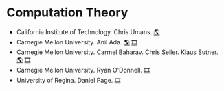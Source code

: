 # Computation Theory
- California Institute of Technology. Chris Umans.
[:earth_americas:](http://users.cms.caltech.edu/~umans/cs21/)
- Carnegie Mellon University. Anil Ada.
[:earth_americas:](https://www.cs251.com/)
[:film_strip:](https://www.youtube.com/playlist?list=PLKzLTB8HeSUIuln-o1mbXfTr8HmIhiGEg)
- Carnegie Mellon University. Carmel Baharav. Chris Seiler. Klaus Sutner.
[:earth_americas:](https://www.diderot.one/courses/102)
[:film_strip:](https://www.diderot.one/courses/102/books/421/chapter/6009)
- Carnegie Mellon University. Ryan O'Donnell.
[:film_strip:](https://www.youtube.com/playlist?list=PLm3J0oaFux3aafQm568blS9blxtA_EWQv)
- University of Regina. Daniel Page.
[:film_strip:](https://www.youtube.com/playlist?list=PLOR30RPQx4ZpSbqGeg25iW-iqipvU8ZvY)
